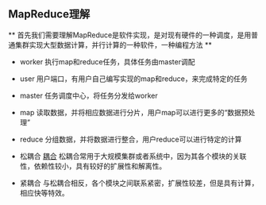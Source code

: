 ## MapReduce理解
** 首先我们需要理解MapReduce是软件实现，是对现有硬件的一种调度，是用普通集群实现大型数据计算，并行计算的一种软件，一种编程方法 **

* worker
	执行map和reduce任务，具体任务由master调配
	
* user
	用户端口，有用户自己编写实现的map和reduce，来完成特定的任务
	
* master
	任务调度中心，将任务分发给worker
	
* map
	读取数据，并将相应数据进行分片，用户map可以进行更多的“数据预处理”
	
* reduce
	分组数据，并将数据进行整合，用户reduce可以进行特定的计算

* 松耦合
	[耦合](https://blog.csdn.net/weixin_44723434/article/details/88851794)
	松耦合常用于大规模集群或者系统中，因为其各个模块的关联性，依赖性较小，具有较好的扩展性和解离性。
	
* 紧耦合
	与松耦合相反，各个模块之间联系紧密，扩展性较差，但是具有计算，相应快等特效。
	
	

